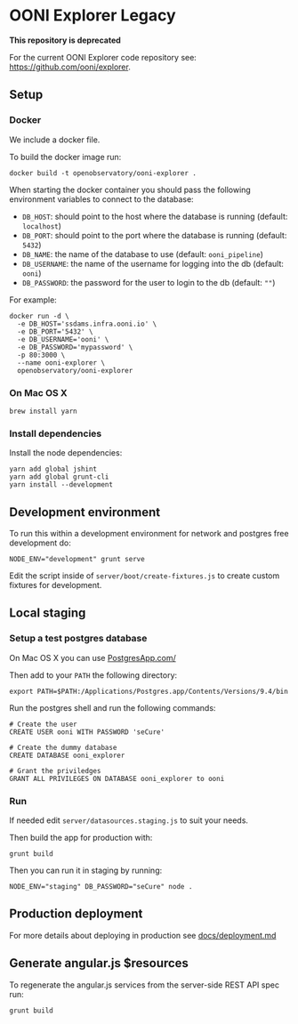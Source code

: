 # OONI Explorer Legacy

**This repository is deprecated**

For the current OONI Explorer code repository see: https://github.com/ooni/explorer.

## Setup

### Docker

We include a docker file.

To build the docker image run:

```
docker build -t openobservatory/ooni-explorer .
```

When starting the docker container you should pass the following environment
variables to connect to the database:

* `DB_HOST`: should point to the host where the database is running (default: `localhost`)
* `DB_PORT`: should point to the port where the database is running (default: `5432`)
* `DB_NAME`: the name of the database to use (default: `ooni_pipeline`)
* `DB_USERNAME`: the name of the username for logging into the db (default: `ooni`)
* `DB_PASSWORD`: the password for the user to login to the db (default: `""`)

For example:

```
docker run -d \
  -e DB_HOST='ssdams.infra.ooni.io' \
  -e DB_PORT='5432' \
  -e DB_USERNAME='ooni' \
  -e DB_PASSWORD='mypassword' \
  -p 80:3000 \
  --name ooni-explorer \
  openobservatory/ooni-explorer
```

### On Mac OS X

```
brew install yarn
```

### Install dependencies

Install the node dependencies:

```
yarn add global jshint
yarn add global grunt-cli
yarn install --development
```

## Development environment

To run this within a development environment for network and postgres free
development do:

```
NODE_ENV="development" grunt serve
```

Edit the script inside of `server/boot/create-fixtures.js` to create custom
fixtures for development.

## Local staging

### Setup a test postgres database

On Mac OS X you can use [PostgresApp.com/](http://postgresapp.com/)

Then add to your `PATH` the following directory:

```
export PATH=$PATH:/Applications/Postgres.app/Contents/Versions/9.4/bin
```

Run the postgres shell and run the following commands:

```
# Create the user
CREATE USER ooni WITH PASSWORD 'seCure'

# Create the dummy database
CREATE DATABASE ooni_explorer

# Grant the priviledges
GRANT ALL PRIVILEGES ON DATABASE ooni_explorer to ooni
```

### Run

If needed edit `server/datasources.staging.js` to suit your needs.

Then build the app for production with:

```
grunt build
```

Then you can run it in staging by running:

```
NODE_ENV="staging" DB_PASSWORD="seCure" node .
```

## Production deployment

For more details about deploying in production see [docs/deployment.md](docs/deployment.md)

## Generate angular.js $resources

To regenerate the angular.js services from the server-side REST API spec run:

```
grunt build
```
